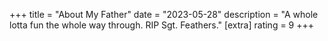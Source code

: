 +++
title = "About My Father"
date = "2023-05-28"
description = "A whole lotta fun the whole way through. RIP Sgt. Feathers."
[extra]
rating = 9
+++
